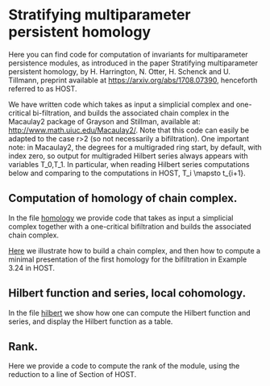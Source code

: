 # Stratifying multiparameter persistent homology

Here you can find code for computation of invariants for multiparameter persistence modules, as introduced in the paper Stratifying multiparameter persistent homology, by H. Harrington, N. Otter, H. Schenck and U. Tillmann, preprint available at https://arxiv.org/abs/1708.07390, henceforth referred to as HOST.

We have written code which takes as input a simplicial complex and
one-critical bi-filtration, and builds the associated chain complex in
the Macaulay2 package of Grayson and Stillman, available at:
http://www.math.uiuc.edu/Macaulay2/. Note that this
code can  easily be adapted to the case r>2 (so not necessarily a
bifiltration). One important note: in Macaulay2, the degrees for
a multigraded ring start, by default, with index zero, so output for
multigraded Hilbert series always appears with variables T_0,T_1. In
particular, when reading Hilbert series computations below and
comparing to the computations in HOST, T_i \mapsto t_{i+1}.



## Computation of homology of chain complex.

In the file <a href="https://github.com/n-otter/MPH/blob/master/homology
">homology</a> we provide code that takes as input a  simplicial complex together with a one-critical bifiltration and builds the  associated chain complex.



<a href="https://github.com/n-otter/MPH/blob/master/first_example">Here</a> we illustrate how to build a chain complex, and then how to compute a minimal presentation of the first homology for the bifiltration in Example  3.24 in HOST.




## Hilbert function and series, local cohomology.

In the file <a href="https://github.com/n-otter/MPH/blob/master/hilbert">hilbert</a> we show how one can compute the Hilbert function and series, and display the Hilbert function as a table.


## Rank.

Here we provide a code to compute the rank of the module, using the reduction to a line of Section  of HOST.

